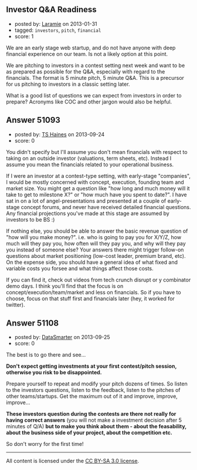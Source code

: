 ## Investor Q&A Readiness

- posted by: [Laramie](https://stackexchange.com/users/-1/14246-laramie) on 2013-01-31
- tagged: `investors`, `pitch`, `financial`
- score: 1

We are an early stage web startup, and do not have anyone with deep financial experience on our team.  Is not a likely option at this point.

We are pitching to investors in a contest setting next week and want to be as prepared as possible for the Q&A, especially with regard to the financials.  The format is 5 minute pitch, 5 minute Q&A.  This is a precursor for us pitching to investors in a classic setting later.

What is a good list of questions we can expect from investors in order to prepare?  Acronyms like COC and other jargon would also be helpful.


## Answer 51093

- posted by: [TS Haines](https://stackexchange.com/users/-1/28021-ts-haines) on 2013-09-24
- score: 0

<p>You didn't specify but I'll assume you don't mean financials with respect to taking on an outside investor (valuations, term sheets, etc). Instead I assume you mean the financials related to your operational business. </p>

<p>If I were an investor at a contest-type setting, with early-stage "companies", I would be mostly concerned with concept, execution, founding team and market size.  You might get a question like "how long and much money will it take to get to milestone X?" or "how much have you spent to date?".  I have sat in on a lot of angel-presentations and presented at a couple of early-stage concept forums, and never have received detailed financial questions.  Any financial projections you've made at this stage are assumed by investors to be BS :)</p>

<p>If nothing else, you should be able to answer the basic revenue question of "how will you make money?". i.e. who is going to pay you for X/Y/Z, how much will they pay you, how often will they pay you, and why will they pay you instead of someone else? Your answers there might trigger follow-on questions about market positioning (low-cost leader, premium brand, etc).   On the expense side, you should have a general idea of what fixed and variable costs you forsee and what things affect those costs. </p>

<p>If you can find it, check out videos from tech crunch disrupt or y combinator demo days. I think you'll find that the focus is on concept/execution/team/market and less on financials.  So if you have to choose, focus on that stuff first and financials later (hey, it worked for twitter).</p>



## Answer 51108

- posted by: [DataSmarter](https://stackexchange.com/users/-1/27274-datasmarter) on 2013-09-25
- score: 0

<p>The best is to go there and see...</p>

<p><strong>Don't expect getting investments at your first contest/pitch session, otherwise you risk to be disappointed.</strong></p>

<p>Prepare yourself to repeat and modify your pitch dozens of times. So listen to the investors questions, listen  to the feedback, listen to the pitches of other teams/startups. Get the maximum out of it and improve, improve, improve... </p>

<p><strong>These investors question during the contests are there not really for having correct answers</strong> (you will not make a investment decision after 5 minutes of Q/A) <strong>but to make you think about them - about the feasability, about the business side of your project, about the competition etc.</strong></p>

<p>So don't worry for the first time!</p>




---

All content is licensed under the [CC BY-SA 3.0 license](https://creativecommons.org/licenses/by-sa/3.0/).
